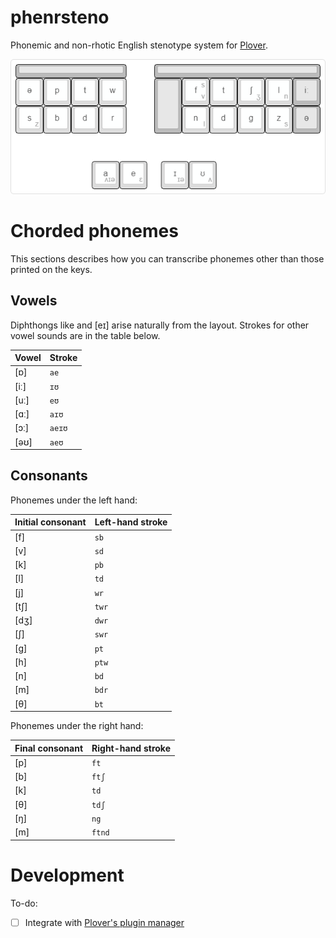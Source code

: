 # phenrsteno
Phonemic and non-rhotic English stenotype system for [Plover][1].

![phenrsteno layout](./doc/layout.png)

# Chorded phonemes
This sections describes how you can transcribe phonemes other than those printed on the keys.

## Vowels
Diphthongs like  and [eɪ] arise naturally from the layout. Strokes for other vowel sounds are in the table below.

| Vowel | Stroke |
| ----- | -------|
| [ɒ]   | `ae`   |
| [iː]  | `ɪʊ`   |
| [uː]  | `eʊ`   |
| [ɑː]  | `aɪʊ`  |
| [ɔː]  | `aeɪʊ` |
| [əʊ]  | `aeʊ`  |


## Consonants

Phonemes under the left hand:

| Initial consonant | Left-hand stroke |
| ----------------- | ---------------- |
| [f]               | `sb`             |
| [v]               | `sd`             |
| [k]               | `pb`             |
| [l]               | `td`             |
| [j]               | `wr`             |
| [tʃ]              | `twr`            |
| [dʒ]              | `dwr`            |
| [ʃ]               | `swr`            |
| [g]               | `pt`             |
| [h]               | `ptw`            |
| [n]               | `bd`             |
| [m]               | `bdr`            |
| [θ]               | `bt`             |

Phonemes under the right hand:

| Final consonant | Right-hand stroke |
| --------------- | ----------------- |
| [p]             | `ft`              |
| [b]             | `ftʃ`             |
| [k]             | `td`              |
| [θ]             | `tdʃ`             |
| [ŋ]             | `ng`              |
| [m]             | `ftnd`            |

# Development
To-do:

- [ ] Integrate with [Plover's plugin manager][2]


[1]: https://github.com/openstenoproject/plover "Plover GitHub repository"
[2]: https://github.com/benoit-pierre/plover_plugins_manager "Plover Plugin Manager GitHub repository"
